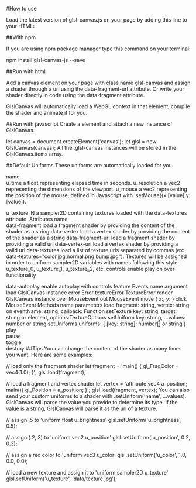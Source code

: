 #How to use


Load the latest version of glsl-canvas.js on your page by adding this line to your HTML:

<script type="text/javascript" src="https://rawgit.com/actarian/glsl-canvas/master/dist/glsl-canvas.min.js"></script>

##With npm

If you are using npm package manager type this command on your terminal:

npm install glsl-canvas-js --save

##Run with html

Add a canvas element on your page with class name glsl-canvas and assign a shader through a url using the data-fragment-url attribute.
Or write your shader directly in code using the data-fragment attribute.

<canvas class="glsl-canvas" data-fragment-url="fragment.glsl" width="500" height="500"></canvas>
GlslCanvas will automatically load a WebGL context in that <canvas> element, compile the shader and animate it for you.

##Run with javascript
Create a <canvas> element and attach a new instance of GlslCanvas.

let canvas = document.createElement('canvas');
let glsl = new GlslCanvas(canvas);
All the .glsl-canvas instances will be stored in the GlslCanvas.items array.


##Default Uniforms
These uniforms are automatically loaded for you.

name	
u_time      	a float representing elapsed time in seconds.
u_resolution	a vec2 representing the dimensions of the viewport.
u_mouse	        a vec2 representing the position of the mouse, defined in Javascript with .setMouse({x:[value],y:[value]).

u_texture_N	    a sampler2D containing textures loaded with the data-textures attribute.
Attributes
name	
data-fragment	load a fragment shader by providing the content of the shader as a string
data-vertex	    load a vertex shader by providing the content of the shader as a string
data-fragment-url	load a fragment shader by providing a valid url
data-vertex-url	load a vertex shader by providing a valid url
data-textures	load a list of texture urls separated by commas (ex: data-textures="color.jpg,normal.png,bump.jpg"). Textures will be assigned in order to uniform sampler2D variables with names following this style: u_texture_0, u_texture_1, u_texture_2, etc.
controls	enable play on over functionality

data-autoplay	enable autoplay with controls feature
Events
name	argument
load	GlslCanvas instance
error	Error
textureError	TextureError
render	GlslCanvas instance
over	MouseEvent
out	MouseEvent
move	{ x:, y: }
click	MouseEvent
Methods
name	parameters
load	fragment: string, vertex: string
on	eventName: string, callback: Function
setTexture	key: string, target: string or element, options:TextureOptions
setUniform	key: string, ...values: number or string
setUniforms	uniforms: { [key: string]: number[] or string }
play	
pause	
toggle	
destroy	
##Tips
You can change the content of the shader as many times you want. Here are some examples:

// load only the fragment shader
let fragment = 'main() { gl_FragColor = vec4(1.0); }';
glsl.load(fragment);

// load a fragment and vertex shader
let vertex = 'attribute vec4 a_position; main(){ gl_Position = a_position; }';
glsl.load(fragment, vertex);
You can also send your custom uniforms to a shader with .setUniform('name', ...values). GlslCanvas will parse the value you provide to determine its type. If the value is a string, GlslCanvas will parse it as the url of a texture.

// assign .5 to 'uniform float u_brightness'
glsl.setUniform('u_brightness', 0.5); 

// assign (.2,.3) to 'uniform vec2 u_position'
glsl.setUniform('u_position', 0.2, 0.3);

// assign a red color to 'uniform vec3 u_color'
glsl.setUniform('u_color', 1.0, 0.0, 0.0); 

// load a new texture and assign it to 'uniform sampler2D u_texture'
glsl.setUniform('u_texture', 'data/texture.jpg');